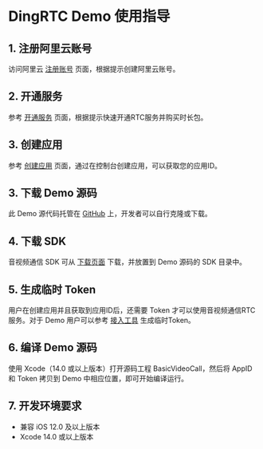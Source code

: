 # DingRTC Demo 使用指导

## 1. 注册阿里云账号
访问阿里云 [注册账号](https://help.aliyun.com/document_detail/324609.html) 页面，根据提示创建阿里云账号。

## 2. 开通服务
参考 [开通服务](https://help.aliyun.com/document_detail/111590.html) 页面，根据提示快速开通RTC服务并购买时长包。

## 3. 创建应用
参考 [创建应用](https://help.aliyun.com/document_detail/124297.html) 页面，通过在控制台创建应用，可以获取您的应用ID。

## 3. 下载 Demo 源码
此 Demo 源代码托管在 [GitHub](https://github.com/aliyun/AliRTCSample) 上，开发者可以自行克隆或下载。

## 4. 下载 SDK
音视频通信 SDK 可从 [下载页面](https://help.aliyun.com/document_detail/71770.html) 下载，并放置到 Demo 源码的 SDK 目录中。

## 5. 生成临时 Token
用户在创建应用并且获取到应用ID后，还需要 Token 才可以使用音视频通信RTC服务。对于 Demo 用户可以参考 [接入工具](https://help.aliyun.com/document_detail/146833.html) 生成临时Token。

## 6. 编译 Demo 源码
使用 Xcode（14.0 或以上版本）打开源码工程 BasicVideoCall，然后将 AppID 和 Token 拷贝到 Demo 中相应位置，即可开始编译运行。

## 7. 开发环境要求
- 兼容 iOS 12.0 及以上版本
- Xcode 14.0 或以上版本

